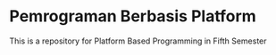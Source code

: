 # Pemrograman Berbasis Platform

This is a repository for Platform Based Programming in Fifth Semester
